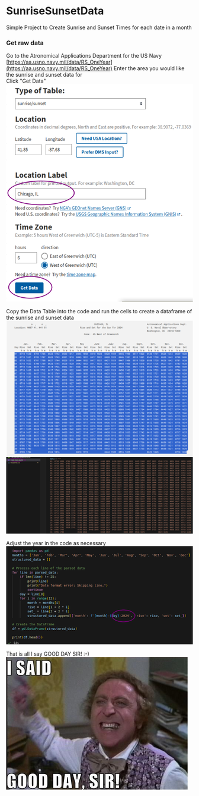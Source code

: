 # SunriseSunsetData
Simple Project to Create Sunrise and Sunset Times for each date in a month

### Get raw data
Go to the Atronomical Applications Department for the US Navy</br>
[https://aa.usno.navy.mil/data/RS_OneYear](https://aa.usno.navy.mil/data/RS_OneYear)
Enter the area you would like the sunrise and sunset data for</br>
Click "Get Data" </br>
![Website](./images/usnoData.png)

Copy the Data Table into the code and run the cells to create a dataframe of the sunrise and sunset data</br>
![Get Data](./images/ExampleTable.png) </br>
![Paste Data](./images/PasteData.png)

Adjust the year in the code as necessary</br>
![Adjust Year](./images/AdjustYear.png)

That is all I say GOOD DAY SIR! :-) </br>
![Good Day](./images/GoodDay.png)